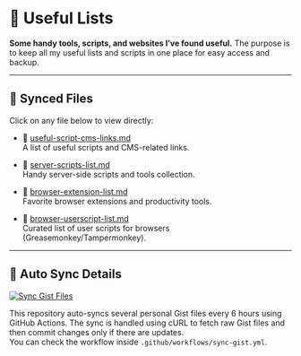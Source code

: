# 📂 Useful Lists
**Some handy tools, scripts, and websites I’ve found useful.**
The purpose is to keep all my useful lists and scripts in one place for easy access and backup.

---
## 📜 Synced Files

Click on any file below to view directly:

- 🔗 [useful-script-cms-links.md](https://github.com/almahmudbd/Useful-lists/blob/main/useful-script-cms-links.md)  
  A list of useful scripts and CMS-related links.

- 📁 [server-scripts-list.md](https://github.com/almahmudbd/Useful-lists/blob/main/server-scripts-list.md)  
  Handy server-side scripts and tools collection.

- 🧩 [browser-extension-list.md](https://github.com/almahmudbd/Useful-lists/blob/main/browser-extension-list.md)  
  Favorite browser extensions and productivity tools.

- 🧪 [browser-userscript-list.md](https://github.com/almahmudbd/Useful-lists/blob/main/browser-userscript-list.md)  
  Curated list of user scripts for browsers (Greasemonkey/Tampermonkey).

---

## 🔄 Auto Sync Details
[![Sync Gist Files](https://github.com/almahmudbd/Useful-lists/actions/workflows/main.yml/badge.svg)](https://github.com/almahmudbd/Useful-lists/actions/workflows/main.yml)

This repository auto-syncs several personal Gist files every 6 hours using GitHub Actions. 
The sync is handled using cURL to fetch raw Gist files and then commit changes only if there are updates.  
You can check the workflow inside `.github/workflows/sync-gist.yml`.
